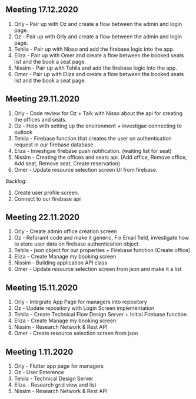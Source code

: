 ## Meeting 17.12.2020
1. Orly - Pair up with Oz and create a flow between the admin and login page.
2. Oz - Pair up with Orly and create a flow between the admin and login page.
3. Tehila - Pair up with Nisso and add the firebase logic into the app.
4. Eliza - Pair up with Omer and create a flow between the booked seats list and the book a seat page.
5. Nissim - Pair up with Tehila and add the firebase logic into the app.
6. Omer -  Pair up with Eliza and create a flow between the booked seats list and the book a seat page.


## Meeting 29.11.2020
1. Orly - Code review for Oz + Talk with Nisso about the api for creating the offices and seats.
2. Oz - Help with setting up the environment + investigae connecting to outlook
3. Tehila - Firebase function that creates the user on authentication request in our firebase database.
4. Eliza - Investigae firebase push notification. (waiting list for seat)
5. Nissim - Creating the offices and seats api. (Add office, Remove office, Add seat, Remove seat, Create reservation)
6. Omer - Update resource selection screen UI from firebase.

Backlog:
1. Create user profile screen.
2. Connect to our firebase api

## Meeting 22.11.2020
1. Orly - Create admin office creation screen
2. Oz - Reforamt code and make it generic, Fix Email field, investigate how to store user data on firebase authentication object.
3. Tehila - json object for our properties + Firebase function (Create office)
4. Eliza - Create Manage my booking screen
5. Nissim - Building application API class
6. Omer - Update resource selection screen from json and make it a list

## Meeting 15.11.2020
1. Orly - Integrate App Page for managers into repository
2. Oz - Update repository with Login Screen implementation
3. Tehila - Create Technical Flow Design Server + Initial Firebase function
4. Eliza - Create Manage my booking screen
5. Nissim - Research Network & Rest API
6. Omer - Create resource selection screen from json

## Meeting 1.11.2020
1. Orly - Flutter app page for managers
2. Oz - User Enterence 
3. Tehila - Technical Design Server
4. Eliza - Research grid view and list
5. Nissim - Research Network & Rest API

